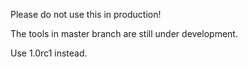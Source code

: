 Please do not use this in production!

The tools in master branch are still under development.

Use 1.0rc1 instead.


